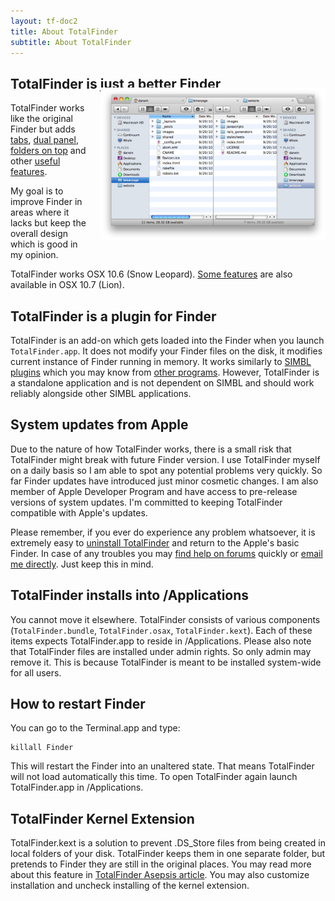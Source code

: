 ```yaml
---
layout: tf-doc2
title: About TotalFinder
subtitle: About TotalFinder
---
```


## TotalFinder is just a better Finder

<img src="/images/showcase/thumb-showcase-dual-mode.png" style="float:right; width:360px; margin-left: 20px; position: relative; top: -24px">

TotalFinder works like the original Finder but adds [tabs](/tabs), [dual panel](/dual-mode), [folders on top](/folders-on-top) and other [useful features](/tweaks).

My goal is to improve Finder in areas where it lacks but keep the overall design which is good in my opinion.

TotalFinder works OSX 10.6 (Snow Leopard). [Some features](/lion) are also available in OSX 10.7 (Lion).

## TotalFinder is a plugin for Finder

TotalFinder is an add-on which gets loaded into the Finder when you launch `TotalFinder.app`. It does not modify your Finder files on the disk, it modifies current instance of Finder running in memory. It works similarly to [SIMBL plugins](http://www.culater.net/software/SIMBL/SIMBL.php) which you may know from [other programs](http://code.google.com/p/simbl/wiki/SIMBLPlugins). However, TotalFinder is a standalone application and is not dependent on SIMBL and should work reliably alongside other SIMBL applications.

## System updates from Apple

Due to the nature of how TotalFinder works, there is a small risk that TotalFinder might break with future Finder version. I use TotalFinder myself on a daily basis so I am able to spot any potential problems very quickly. So far Finder updates have introduced just minor cosmetic changes. I am also member of Apple Developer Program and have access to pre-release versions of system updates. I'm committed to keeping TotalFinder compatible with Apple's updates. 

Please remember, if you ever do experience any problem whatsoever, it is extremely easy to [uninstall TotalFinder](/uninstallation) and return to the Apple's basic Finder. In case of any troubles you may [find help on forums](http://support.binaryage.com) quickly or [email me directly](mailto:antonin@binaryage.com). Just keep this in mind.

## TotalFinder installs into /Applications

You cannot move it elsewhere. TotalFinder consists of various components (`TotalFinder.bundle`, `TotalFinder.osax`, `TotalFinder.kext`). Each of these items expects TotalFinder.app to reside in /Applications. Please also note that TotalFinder files are installed under admin rights. So only admin may remove it. This is because TotalFinder is meant to be installed system-wide for all users.

## How to restart Finder

You can go to the Terminal.app and type: 
   
    killall Finder 
    
This will restart the Finder into an unaltered state. That means TotalFinder will not load automatically this time. To open TotalFinder again launch TotalFinder.app in /Applications.

## TotalFinder Kernel Extension

TotalFinder.kext is a solution to prevent .DS_Store files from being created in local folders of your disk. TotalFinder keeps them in one separate folder, but pretends to Finder they are still in the original places. You may read more about this feature in [TotalFinder Asepsis article](/asepsis). You may also customize installation and uncheck installing of the kernel extension. 
